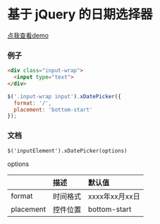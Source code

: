 # 基于 jQuery 的日期选择器

[点我查看demo](https://hileix.github.io/xDatePicker/)

### 例子
```html
<div class="input-wrap">
  <input type="text">
</div>
```
```javascript
$('.input-wrap input').xDatePicker({
  format: '/',
  placement: 'bottom-start'
});
```

### 文档
`$('inputElement').xDatePicker(options)`

options

|   | 描述| 默认值|
| :---------- | :-----------|:-----------|
| format   | 时间格式   | xxxx年xx月xx日   |
| placement   | 控件位置   | bottom-start   |
